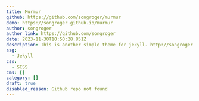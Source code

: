```yaml
---
title: Murmur
github: https://github.com/songroger/murmur
demo: https://songroger.github.io/murmur
author: songroger
author_link: https://github.com/songroger
date: 2023-11-30T10:50:28.851Z
description: This is another simple theme for jekyll. http://songroger.win/murmur
ssg:
  - Jekyll
css:
  - SCSS
cms: []
category: []
draft: true
disabled_reason: Github repo not found
---
```

